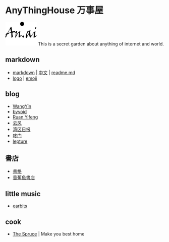 # AnyThingHouse 万事屋

![an.ai](https://github.com/Guguant/Tec/blob/master/tec.png)
This is a secret garden about anything of internet and world. 
## markdown
* [markdown](https://daringfireball.net/projects/markdown/syntax) | [中文](http://markdown.tw/) | [readme.md](https://gist.github.com/PurpleBooth/109311bb0361f32d87a2)
* [logo](http://shields.io/) | [emoji](https://www.webpagefx.com/tools/emoji-cheat-sheet/)

## blog
* [WangYin](http://www.yinwang.org/)
* [byvoid](https://www.byvoid.com/)
* [Ruan Yifeng](http://www.ruanyifeng.com/blog/)
* [云风](http://blog.yufeng.info/)
* [湾区日报](https://wanqu.co/)
* [咚门](http://www.dearzd.com/DBlog/)
* [lepture](http://lepture.com/)

## 書店
* [書格](https://shuge.org/)
* [香蕉魚書店](http://a-perfect-book-for-bananafish.com/)

## little music
* [earbits](http://www.earbits.com/)

## cook
* [The Spruce](https://www.thespruce.com/) | Make you best home
